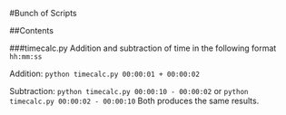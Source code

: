 #Bunch of Scripts

##Contents

###timecalc.py
Addition and subtraction of time in the following format `hh:mm:ss`

Addition: `python timecalc.py 00:00:01 + 00:00:02`

Subtraction: `python timecalc.py 00:00:10 - 00:00:02` or `python timecalc.py 00:00:02 - 00:00:10`
Both produces the same results.